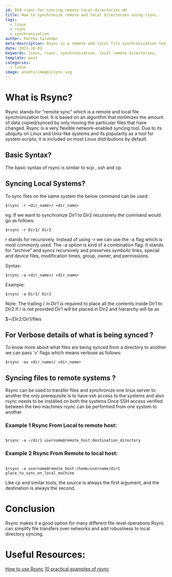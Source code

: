 ```yaml
---
id: 010-rsync-for-syncing-remote-local-directories.md
title: How to synchronize remote and local directories using rsync.
tags:
  - linux
  - rsync
  - synchronization
author: Partha Talukdar
meta-description: Rsync is a remote and local file synchronization tool for syncing linux systems.
date: 2021-10-01
keywords: linux, rsync, synchronization, local remote directories.
template: post
categories:
  - linux
image: assets/images/sync.svg
---
```


# What is Rsync?

Rsync stands for “remote sync” which is a remote and local file synchronization tool. It is based on an algorithm that minimizes the amount of data copied/synced by only moving the particular files that have changed.
Rsync is a very flexible network-enabled syncing tool. Due to its ubiquity on Linux and Unix-like systems and its popularity as a tool for system scripts, it is included on most Linux distributions by default.


## Basic Syntax?

The basic syntax of rsync is similar to scp , ssh and cp.

## Syncing Local Systems?

To sync files on the same system the below command can be used:

```
$rsync -r <dir_name>/ <dir_name>

```
eg. If we want to synchronize Dir1 to Dir2 recursively the command would go as follows:

```
$rsync -r Dir1/ Dir2
```
r stands for recursively.
Instead of using -r we can use the -a flag which is most commonly used. The -a option is kind of a combination flag. It stands for “archive” and syncs recursively and preserves symbolic links, special and device files, modification times, group, owner, and permissions.

Syntax:

```
$rsync -a <dir_name>/ <dir_name>

```
Example:

```
$rsync -a Dir1/ Dir2

```
Note: The trailing / in Dir1 is required to place all the contents inside Dir1 to Dir2 if / is not provided Dir1 will be placed in Dir2 and hierarchy will be as 

$~/Dir2/Dir1/files

## For Verbose details of what is being synced ?

To know more about what files are being synced from a directory to another we can pass 'v' flags which means verbose as follows:

```
$rsync -av <dir_name>/ <dir_name>

```
## Syncing files to remote systems ?

Rsync can be used to transfer files and synchronize one linux server to another the only prerequisite is to have ssh access to the systems and also rsync needs to be installed on both the systems.Once SSH access verified between the two machines rsync can be performed from one system to another.

### Example 1 Rsync From Local to remote host:

```

$rsync -a ~/dir1 username@remote_host:destination_directory

```
### Example 2 Rsync From Remote to local host:

```

$rsync -a username@remote_host:/home/username/dir1 place_to_sync_on_local_machine

```
Like cp and similar tools, the source is always the first argument, and the destination is always the second.

# Conclusion

Rsync makes it a good option for many different file-level operations.Rsync can simplify file transfers over networks and add robustness to local directory syncing. 

# Useful Resources:

[How to use Rsync](https://linuxize.com/post/how-to-use-rsync-for-local-and-remote-data-transfer-and-synchronization/)
[10 practical examples of rsync](https://www.tecmint.com/rsync-local-remote-file-synchronization-commands/)







